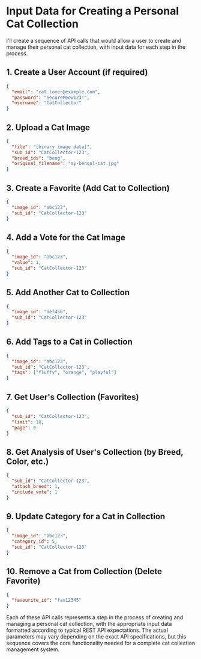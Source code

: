 # Input Data for Creating a Personal Cat Collection

I'll create a sequence of API calls that would allow a user to create and manage their personal cat collection, with input data for each step in the process.

## 1. Create a User Account (if required)

```json
{
  "email": "cat.lover@example.com",
  "password": "SecureMeow123!",
  "username": "CatCollector"
}
```

## 2. Upload a Cat Image

```json
{
  "file": "[binary image data]",
  "sub_id": "CatCollector-123",
  "breed_ids": "beng",
  "original_filename": "my-bengal-cat.jpg"
}
```

## 3. Create a Favorite (Add Cat to Collection)

```json
{
  "image_id": "abc123", 
  "sub_id": "CatCollector-123"
}
```

## 4. Add a Vote for the Cat Image

```json
{
  "image_id": "abc123",
  "value": 1,
  "sub_id": "CatCollector-123"
}
```

## 5. Add Another Cat to Collection

```json
{
  "image_id": "def456",
  "sub_id": "CatCollector-123"
}
```

## 6. Add Tags to a Cat in Collection

```json
{
  "image_id": "abc123",
  "sub_id": "CatCollector-123",
  "tags": ["fluffy", "orange", "playful"]
}
```

## 7. Get User's Collection (Favorites)

```json
{
  "sub_id": "CatCollector-123",
  "limit": 10,
  "page": 0
}
```

## 8. Get Analysis of User's Collection (by Breed, Color, etc.)

```json
{
  "sub_id": "CatCollector-123",
  "attach_breed": 1,
  "include_vote": 1
}
```

## 9. Update Category for a Cat in Collection

```json
{
  "image_id": "abc123",
  "category_id": 5,
  "sub_id": "CatCollector-123"
}
```

## 10. Remove a Cat from Collection (Delete Favorite)

```json
{
  "favourite_id": "fav12345"
}
```

Each of these API calls represents a step in the process of creating and managing a personal cat collection, with the appropriate input data formatted according to typical REST API expectations. The actual parameters may vary depending on the exact API specifications, but this sequence covers the core functionality needed for a complete cat collection management system.